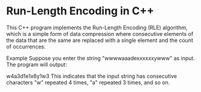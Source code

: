 # Run-Length Encoding in C++

This C++ program implements the Run-Length Encoding (RLE) algorithm, which is a simple form of data compression where consecutive elements of the data that are the same are replaced with a single element and the count of occurrences.

Example
Suppose you enter the string "wwwwaaadexxxxxxywww" as input. The program will output:

w4a3d1e1x6y1w3
This indicates that the input string has consecutive characters "w" repeated 4 times, "a" repeated 3 times, and so on.
